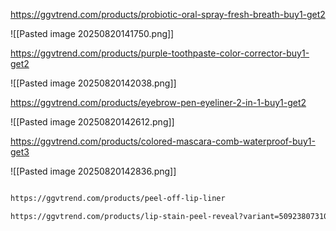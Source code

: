 

https://ggvtrend.com/products/probiotic-oral-spray-fresh-breath-buy1-get2

![[Pasted image 20250820141750.png]]



https://ggvtrend.com/products/purple-toothpaste-color-corrector-buy1-get2


![[Pasted image 20250820142038.png]]

https://ggvtrend.com/products/eyebrow-pen-eyeliner-2-in-1-buy1-get2

![[Pasted image 20250820142612.png]]



https://ggvtrend.com/products/colored-mascara-comb-waterproof-buy1-get3


![[Pasted image 20250820142836.png]]



```html

https://ggvtrend.com/products/peel-off-lip-liner

https://ggvtrend.com/products/lip-stain-peel-reveal?variant=50923807310133





```